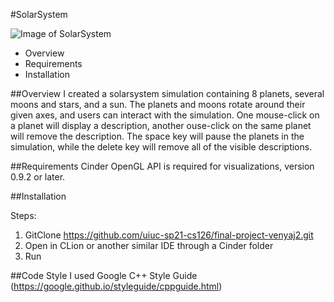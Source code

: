 #SolarSystem

![Image of SolarSystem](file:///Users/venyajoshi/Desktop/Screen%20Shot%202021-05-04%20at%207.01.14%20PM.png)
* Overview
* Requirements
* Installation

##Overview
I created a solarsystem simulation containing 8 planets, several moons and stars, and a sun. The planets and moons rotate around their given axes, and users can interact with the simulation. One mouse-click on a planet will display a description, another ouse-click on the same planet will remove the description. The space key will pause the planets in the simulation, while the delete key will remove all of the visible descriptions.

##Requirements
Cinder OpenGL API is required for visualizations, version 0.9.2 or later.

##Installation

Steps:
1. GitClone https://github.com/uiuc-sp21-cs126/final-project-venyaj2.git
2. Open in CLion or another similar IDE through a Cinder folder
3. Run

##Code Style
I used Google C++ Style Guide (https://google.github.io/styleguide/cppguide.html)

